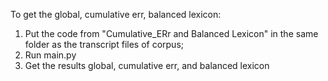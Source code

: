 To get the global, cumulative err, balanced lexicon:
  1. Put the code from "Cumulative_ERr and Balanced Lexicon" in the same folder as the transcript files of corpus;
  2. Run main.py
  3. Get the results global, cumulative err, and balanced lexicon
